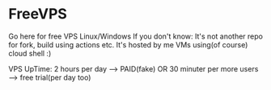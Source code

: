 # FreeVPS
Go here for free VPS Linux/Windows
If you don't know: It's not another repo for fork, build using actions etc.
It's hosted by me VMs using(of course) cloud shell :)

VPS UpTime: 2 hours per day --> PAID(fake) OR 30 minuter per more users --> free trial(per day too)
